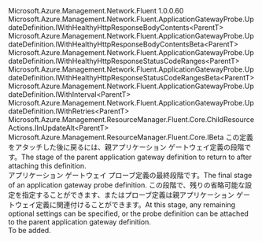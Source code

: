 <Type Name="IWithAttach&lt;ParentT&gt;" FullName="Microsoft.Azure.Management.Network.Fluent.ApplicationGatewayProbe.UpdateDefinition.IWithAttach&lt;ParentT&gt;">
  <TypeSignature Language="C#" Value="public interface IWithAttach&lt;ParentT&gt; : Microsoft.Azure.Management.Network.Fluent.ApplicationGatewayProbe.UpdateDefinition.IWithHealthyHttpResponseBodyContents&lt;ParentT&gt;, Microsoft.Azure.Management.Network.Fluent.ApplicationGatewayProbe.UpdateDefinition.IWithHealthyHttpResponseBodyContentsBeta&lt;ParentT&gt;, Microsoft.Azure.Management.Network.Fluent.ApplicationGatewayProbe.UpdateDefinition.IWithHealthyHttpResponseStatusCodeRanges&lt;ParentT&gt;, Microsoft.Azure.Management.Network.Fluent.ApplicationGatewayProbe.UpdateDefinition.IWithHealthyHttpResponseStatusCodeRangesBeta&lt;ParentT&gt;, Microsoft.Azure.Management.Network.Fluent.ApplicationGatewayProbe.UpdateDefinition.IWithInterval&lt;ParentT&gt;, Microsoft.Azure.Management.Network.Fluent.ApplicationGatewayProbe.UpdateDefinition.IWithRetries&lt;ParentT&gt;, Microsoft.Azure.Management.ResourceManager.Fluent.Core.ChildResourceActions.IInUpdateAlt&lt;ParentT&gt;, Microsoft.Azure.Management.ResourceManager.Fluent.Core.IBeta" />
  <TypeSignature Language="ILAsm" Value=".class public interface auto ansi abstract IWithAttach`1&lt;ParentT&gt; implements class Microsoft.Azure.Management.Network.Fluent.ApplicationGatewayProbe.UpdateDefinition.IWithHealthyHttpResponseBodyContents`1&lt;!ParentT&gt;, class Microsoft.Azure.Management.Network.Fluent.ApplicationGatewayProbe.UpdateDefinition.IWithHealthyHttpResponseBodyContentsBeta`1&lt;!ParentT&gt;, class Microsoft.Azure.Management.Network.Fluent.ApplicationGatewayProbe.UpdateDefinition.IWithHealthyHttpResponseStatusCodeRanges`1&lt;!ParentT&gt;, class Microsoft.Azure.Management.Network.Fluent.ApplicationGatewayProbe.UpdateDefinition.IWithHealthyHttpResponseStatusCodeRangesBeta`1&lt;!ParentT&gt;, class Microsoft.Azure.Management.Network.Fluent.ApplicationGatewayProbe.UpdateDefinition.IWithInterval`1&lt;!ParentT&gt;, class Microsoft.Azure.Management.Network.Fluent.ApplicationGatewayProbe.UpdateDefinition.IWithRetries`1&lt;!ParentT&gt;, class Microsoft.Azure.Management.ResourceManager.Fluent.Core.ChildResourceActions.IInUpdateAlt`1&lt;!ParentT&gt;, class Microsoft.Azure.Management.ResourceManager.Fluent.Core.IBeta" />
  <TypeSignature Language="DocId" Value="T:Microsoft.Azure.Management.Network.Fluent.ApplicationGatewayProbe.UpdateDefinition.IWithAttach`1" />
  <TypeSignature Language="VB.NET" Value="Public Interface IWithAttach(Of ParentT)&#xA;Implements IBeta, IInUpdateAlt(Of ParentT), IWithHealthyHttpResponseBodyContents(Of ParentT), IWithHealthyHttpResponseBodyContentsBeta(Of ParentT), IWithHealthyHttpResponseStatusCodeRanges(Of ParentT), IWithHealthyHttpResponseStatusCodeRangesBeta(Of ParentT), IWithInterval(Of ParentT), IWithRetries(Of ParentT)" />
  <TypeSignature Language="F#" Value="type IWithAttach&lt;'ParentT&gt; = interface&#xA;    interface IInUpdateAlt&lt;'ParentT&gt;&#xA;    interface IWithInterval&lt;'ParentT&gt;&#xA;    interface IWithRetries&lt;'ParentT&gt;&#xA;    interface IWithHealthyHttpResponseStatusCodeRanges&lt;'ParentT&gt;&#xA;    interface IWithHealthyHttpResponseStatusCodeRangesBeta&lt;'ParentT&gt;&#xA;    interface IBeta&#xA;    interface IWithHealthyHttpResponseBodyContents&lt;'ParentT&gt;&#xA;    interface IWithHealthyHttpResponseBodyContentsBeta&lt;'ParentT&gt;" />
  <AssemblyInfo>
    <AssemblyName>Microsoft.Azure.Management.Network.Fluent</AssemblyName>
    <AssemblyVersion>1.0.0.60</AssemblyVersion>
  </AssemblyInfo>
  <TypeParameters>
    <TypeParameter Name="ParentT" />
  </TypeParameters>
  <Interfaces>
    <Interface>
      <InterfaceName>Microsoft.Azure.Management.Network.Fluent.ApplicationGatewayProbe.UpdateDefinition.IWithHealthyHttpResponseBodyContents&lt;ParentT&gt;</InterfaceName>
    </Interface>
    <Interface>
      <InterfaceName>Microsoft.Azure.Management.Network.Fluent.ApplicationGatewayProbe.UpdateDefinition.IWithHealthyHttpResponseBodyContentsBeta&lt;ParentT&gt;</InterfaceName>
    </Interface>
    <Interface>
      <InterfaceName>Microsoft.Azure.Management.Network.Fluent.ApplicationGatewayProbe.UpdateDefinition.IWithHealthyHttpResponseStatusCodeRanges&lt;ParentT&gt;</InterfaceName>
    </Interface>
    <Interface>
      <InterfaceName>Microsoft.Azure.Management.Network.Fluent.ApplicationGatewayProbe.UpdateDefinition.IWithHealthyHttpResponseStatusCodeRangesBeta&lt;ParentT&gt;</InterfaceName>
    </Interface>
    <Interface>
      <InterfaceName>Microsoft.Azure.Management.Network.Fluent.ApplicationGatewayProbe.UpdateDefinition.IWithInterval&lt;ParentT&gt;</InterfaceName>
    </Interface>
    <Interface>
      <InterfaceName>Microsoft.Azure.Management.Network.Fluent.ApplicationGatewayProbe.UpdateDefinition.IWithRetries&lt;ParentT&gt;</InterfaceName>
    </Interface>
    <Interface>
      <InterfaceName>Microsoft.Azure.Management.ResourceManager.Fluent.Core.ChildResourceActions.IInUpdateAlt&lt;ParentT&gt;</InterfaceName>
    </Interface>
    <Interface>
      <InterfaceName>Microsoft.Azure.Management.ResourceManager.Fluent.Core.IBeta</InterfaceName>
    </Interface>
  </Interfaces>
  <Docs>
    <typeparam name="ParentT"><span data-ttu-id="a0b62-101">この定義をアタッチした後に戻るには、親アプリケーション ゲートウェイ定義の段階です。</span><span class="sxs-lookup"><span data-stu-id="a0b62-101">The stage of the parent application gateway definition to return to after attaching this definition.</span></span></typeparam>
    <summary>
            <span data-ttu-id="a0b62-102">アプリケーション ゲートウェイ プローブ定義の最終段階です。</span><span class="sxs-lookup"><span data-stu-id="a0b62-102">The final stage of an application gateway probe definition.</span></span>
            <span data-ttu-id="a0b62-103">この段階で、残りの省略可能な設定を指定することができます、またはプローブ定義は親アプリケーション ゲートウェイ定義に関連付けることができます。</span><span class="sxs-lookup"><span data-stu-id="a0b62-103">At this stage, any remaining optional settings can be specified, or the probe definition can be attached to the parent application gateway definition.</span></span>
            </summary>
    <remarks>To be added.</remarks>
  </Docs>
  <Members />
</Type>